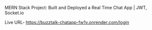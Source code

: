 MERN Stack Project: Built and Deployed a Real Time Chat App | JWT, Socket.io

Live URL- https://buzztalk-chatapp-fw1v.onrender.com/login
